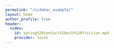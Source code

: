 ```yaml
---
permalink: "/sidebar_example/"
layout: home
author_profile: true
header:
  video:
    id: spring%20contact%20with%20friction.mp4
    provider: local
---
```

